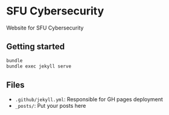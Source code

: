 # SFU Cybersecurity

Website for SFU Cybersecurity

## Getting started

```sh
bundle
bundle exec jekyll serve
```

## Files

- `.github/jekyll.yml`: Responsible for GH pages deployment
- `_posts/`: Put your posts here
